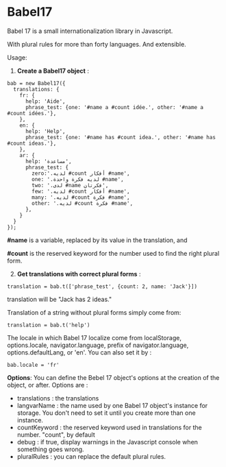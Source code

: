 # Babel17
Babel 17 is a small internationalization library in Javascript.

With plural rules for more than forty languages. And extensible.

Usage: 

1) **Create a Babel17 object** :
```
bab = new Babel17({
  translations: {
    fr: {
      help: 'Aide',
      phrase_test: {one: '#name a #count idée.', other: '#name a #count idées.'},
    },
    en: {
      help: 'Help',
      phrase_test: {one: '#name has #count idea.', other: '#name has #count ideas.'},
    },
    ar: {
      help: 'مساعدة',
      phrase_test: {
        zero:'.لديه #count أفكار #name',
        one: '.لديه فكرة واحدة #name',
        two: '.لدى #name فكرتان',
        few: '.لديه #count أفكار #name',
        many: '.لديه #count فكرة #name',
        other: '.لديه #count فكرة #name',
      },
    }
  }
});
```
**#name** is a variable, replaced by its value in the translation, and

**#count** is the reserved keyword for the number used to find the right plural form.


2) **Get translations with correct plural forms** :
```
translation = bab.t(['phrase_test', {count: 2, name: 'Jack'}])
```
translation will be "Jack has 2 ideas."

Translation of a string without plural forms simply come from:
```
translation = bab.t('help')
```

The locale in which Babel 17 localize come from localStorage, options.locale, navigator.language, prefix of navigator.language, options.defaultLang, or 'en'.
You can also set it by :
```
bab.locale = 'fr'
```


**Options**:
You can define the Bebel 17 object's options at the creation of the object, or after.
Options are :
- translations : the translations
- langvarName : the name used by one Babel 17 object's instance for storage. You don't need to set it until you create more than one instance.
- countKeyword : the reserved keyword used in translations for the number. "count", by default
- debug : if true, display warnings in the Javascript console when something goes wrong. 
- pluralRules : you can replace the default plural rules.
 
